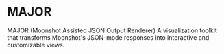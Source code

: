 # MAJOR
MAJOR (Moonshot Assisted JSON Output Renderer) A visualization toolkit that transforms Moonshot's JSON-mode responses into interactive and customizable views.
